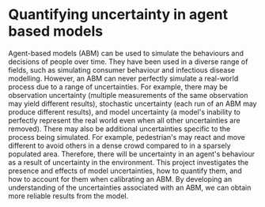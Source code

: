 # Quantifying uncertainty in agent based models

Agent-based models (ABM) can be used to simulate the behaviours and decisions of people over time. They have been used in a diverse range of fields, such as simulating consumer behaviour and infectious disease modelling. However, an ABM can never perfectly simulate a real-world process due to a range of uncertainties. For example, there may be observation uncertainty (multiple measurements of the same observation may yield different results), stochastic uncertainty (each run of an ABM may produce different results), and model uncertainty (a model's inability to perfectly represent the real world even when all other uncertainties are removed). There may also be additional uncertainties specific to the process being simulated. For example, pedestrian's may react and move different to avoid others in a dense crowd compared to in a sparsely populated area. Therefore, there will be uncertainty in an agent's behaviour as a result of uncertainty in the environment. This project investigates the presence and effects of model uncertainties, how to quantify them, and how to account for them when calibrating an ABM. By developing an understanding of the uncertainties associated with an ABM, we can obtain more reliable results from the model.
